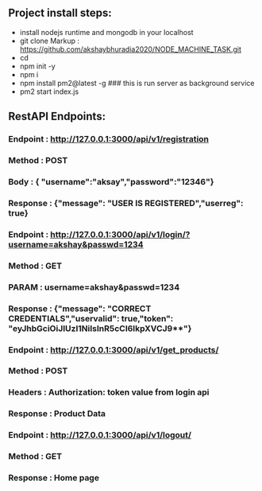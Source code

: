 ## Project install steps: ##
* install nodejs runtime and mongodb in your localhost
* git clone Markup : https://github.com/akshaybhuradia2020/NODE_MACHINE_TASK.git
* cd <proj dir>
* npm init -y
* npm i
* npm install pm2@latest -g ### this is run server as background service
* pm2 start index.js


## RestAPI Endpoints: ##

### Endpoint : http://127.0.0.1:3000/api/v1/registration ###
### Method : POST ###
### Body : { "username":"aksay","password":"12346"} ###
### Response : {"message": "USER IS REGISTERED","userreg": true} ###

### Endpoint : http://127.0.0.1:3000/api/v1/login/?username=akshay&passwd=1234 ###
### Method : GET ###
### PARAM : username=akshay&passwd=1234 ###
### Response : {"message": "CORRECT CREDENTIALS","uservalid": true,"token": "eyJhbGciOiJIUzI1NiIsInR5cCI6IkpXVCJ9**"} ###

### Endpoint : http://127.0.0.1:3000/api/v1/get_products/ ###
### Method : POST ###
### Headers : Authorization: token value from login api ###
### Response : Product Data ###


### Endpoint : http://127.0.0.1:3000/api/v1/logout/ ###
### Method : GET ###
### Response : Home page ###